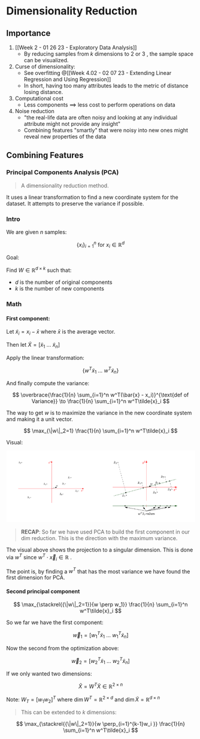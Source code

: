# Dimensionality Reduction
## Importance
1. [[Week 2 - 01 26 23 - Exploratory Data Analysis]] 
	+ By reducing samples from $k$ dimensions to $2$ or $3$ , the sample space can be visualized. 
2. Curse of dimensionality:
	+ See overfitting @[[Week 4.02 - 02 07 23 - Extending Linear Regression and Using Regression]]
	+ In short, having too many attributes leads to the metric of distance losing distance. 
3. Computational cost
	+ Less components $\implies$ less cost to perform operations on data
4. Noise reduction
	+ "the real-life data are often noisy and looking at any individual attribute might not provide any insight"
	+ Combining features "smartly" that were noisy into new ones might reveal new properties of the data

## Combining Features
### Principal Components Analysis (PCA)
> A dimensionality reduction method. 

It uses a linear transformation to find a new coordinate system for the dataset. It attempts to preserve the variance if possible. 

### Intro
We are given $n$ samples:

$$
\{x_{i}\}_{i=1}^n \text{ for } x_i \in \mathbb{R}^d
$$

Goal:

Find $W \in \mathbb{R}^{d \times k}$ such that:
+ $d$ is the number of original components
+ $k$ is the number of new components

### Math
#### First component:

Let $\tilde{x}_i = x_i - \bar{x}$ where $\bar{x}$ is the average vector. 

Then let $\tilde{X} = [\tilde{x}_1\ \dotso\ \tilde{x}_n]$

Apply the linear transformation:

$$
\{w^T\tilde{x}_1\ \dotso\ w^T\tilde{x}_n\}
$$

And finally compute the variance:

$$
\overbrace{\frac{1}{n} \sum_{i=1}^n w^T(\bar{x} - x_i)}^{\text{def of Variance}} \to
\frac{1}{n} \sum_{i=1}^n w^T\tilde{x}_i
$$

The way to get $w$ is to maximize the variance in the new coordinate system and making it a unit vector.

$$
\max_{\|w\|_2=1} \frac{1}{n} \sum_{i=1}^n w^T\tilde{x}_i
$$

Visual:

![pca_graphic](../img/pca_graphic.png)

> **RECAP**: So far we have used PCA to build the first component in our dim reduction. This is the direction with the maximum variance. 

The visual above shows the projection to a singular dimension. This is done via $w^T$ since $w^T \cdot \vec{x}_i \in \mathbb{R}$ .

The point is, by finding a $w^T$ that has the most variance we have found the first dimension for PCA.

#### Second principal component

$$
\max_{\stackrel{{\|w\|_2=1}}{w \perp w_1}} \frac{1}{n} \sum_{i=1}^n w^T\tilde{x}_i
$$

So we far we have the first component:

$$
\vec{w}_1 = [w^T_1\tilde{x}_1\ \dotso\ w^T_1\tilde{x}_n]
$$

Now the second from the optimization above:

$$
\vec{w}_2 = [w^T_2\tilde{x}_1\ \dotso\ w^T_2\tilde{x}_n]
$$

If we only wanted two dimensions:

$$
\hat{X} = {W^T}\tilde{X} \in \mathbb{R}^{2 \times n}
$$

Note: $W_T = [w_1 w_2]^T$ where $\dim W^T = \mathbb{R}^{2 \times d}$ and $\dim{\tilde{X}} = \mathbb{R}^{d \times n}$

> This can be extended to $k$ dimensions:

$$
\max_{\stackrel{{\|w\|_2=1}}{w \perp_{i=1}^{k-1}w_i }} \frac{1}{n} \sum_{i=1}^n w^T\tilde{x}_i
$$